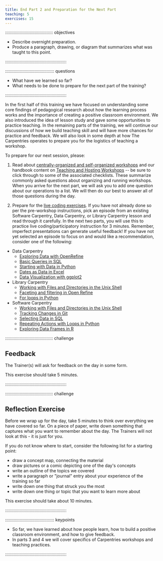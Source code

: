 ```yaml
---
title: End Part 2 and Preparation for the Next Part
teaching: 5
exercises: 15
---
```


::::::::::::::::::::::::::::::::::::::: objectives

- Describe overnight preparation.
- Produce a paragraph, drawing, or diagram that summarizes what was taught to this point.

::::::::::::::::::::::::::::::::::::::::::::::::::

:::::::::::::::::::::::::::::::::::::::: questions

- What have we learned so far?
- What needs to be done to prepare for the next part of the training?

::::::::::::::::::::::::::::::::::::::::::::::::::
  
In the first half of this training we have focused on understanding some core findings of pedagogical research about how the learning process
works and the importance of creating a positive classroom environment. We also introduced the idea of lesson study
and gave some opportunities to practice teaching. In the remaining parts of the training, we will continue our discussions of
how we build teaching skill and will have more chances for practice and feedback. We will also
look in some depth at how The Carpentries operates to prepare you for the logistics of teaching a workshop.

To prepare for our next session, please:

1. Read about [centrally-organized and self-organized workshops](https://carpentries.org/workshops/#workshop-organising) and our handbook content on [Teaching and Hosting Workshops](https://docs.carpentries.org/topic_folders/hosts_instructors/index.html) -- be sure to click through to some of the associated checklists. These summarize commonly asked questions about organizing and running workshops.
  When you arrive for the next part, we will ask you to add one question about our operations to a list.
  We will then do our best to answer all of those questions during the day.

2. Prepare for the [live coding exercises](https://carpentries.github.io/instructor-training/17-live.html).
  If you have not already done so per the pre-workshop instructions, pick an episode from an existing Software Carpentry,
  Data Carpentry, or Library Carpentry lesson and
  read through it carefully.
  In the next two parts, you will use this to practice live coding/participatory instruction for 3 minutes.
  Remember, imperfect presentations can generate useful feedback!
  If you have not yet selected an episode to focus on and would like a recommendation, consider one of the following:
  
  - Data Carpentry   
    - [Exploring Data with OpenRefine](https://datacarpentry.org/OpenRefine-ecology-lesson/03-exploring-data.html)
    - [Basic Queries in SQL](https://datacarpentry.org/sql-ecology-lesson/01-sql-basic-queries.html)
    - [Starting with Data in Python](https://datacarpentry.org/python-ecology-lesson/02-starting-with-data.html)
    - [Dates as Data in Excel](https://datacarpentry.org/spreadsheet-ecology-lesson/03-dates-as-data.html)
    - [Data Visualization with ggplot2](https://datacarpentry.org/R-ecology-lesson/visualizing-ggplot.html)
  - Library Carpentry    
    - [Working with Files and Directories in the Unix Shell](https://librarycarpentry.github.io/lc-shell/03-working-with-files-and-folders.html)
    - [Faceting and filtering in Open Refine](https://librarycarpentry.github.io/lc-open-refine/04-faceting-and-filtering.html)
    - [For loops in Python](https://librarycarpentry.github.io/lc-python-intro/12-for-loops.html)
  - Software Carpentry    
    - [Working with Files and Directories in the Unix Shell](https://swcarpentry.github.io/shell-novice/03-create.html)
    - [Tracking Changes in Git](https://swcarpentry.github.io/git-novice/04-changes.html)
    - [Selecting Data in SQL](https://swcarpentry.github.io/sql-novice-survey/01-select.html)
    - [Repeating Actions with Loops in Python](https://swcarpentry.github.io/python-novice-inflammation/05-loop.html)
    - [Exploring Data Frames in R](https://swcarpentry.github.io/r-novice-gapminder/05-data-structures-part2.html)

:::::::::::::::::::::::::::::::::::::::  challenge

## Feedback

The Trainer(s) will ask for feedback on the day in some form.

This exercise should take 5 minutes.  


::::::::::::::::::::::::::::::::::::::::::::::::::

:::::::::::::::::::::::::::::::::::::::  challenge

## Reflection Exercise

Before we wrap up for the day, take 5 minutes to think over
everything we have covered so far.  On a piece of paper, write
down something that captures what you want to remember about
the day.  The Trainers will not look at this - it is just for you.

If you do not know where to start, consider
the following list for a starting point:

- draw a concept map, connecting the material
- draw pictures or a comic depicting one of the day's concepts
- write an outline of the topics we covered
- write a paragraph or "journal" entry about your
  experience of the training so far
- write down one thing that struck you the most
- write down one thing or topic that you want to learn more about

This exercise should take about 10 minutes.


::::::::::::::::::::::::::::::::::::::::::::::::::

:::::::::::::::::::::::::::::::::::::::: keypoints

- So far, we have learned about how people learn, how to build a positive classroom environment, and how to give feedback.
- In parts 3 and 4 we will cover specifics of Carpentries workshops and teaching practices.

::::::::::::::::::::::::::::::::::::::::::::::::::


